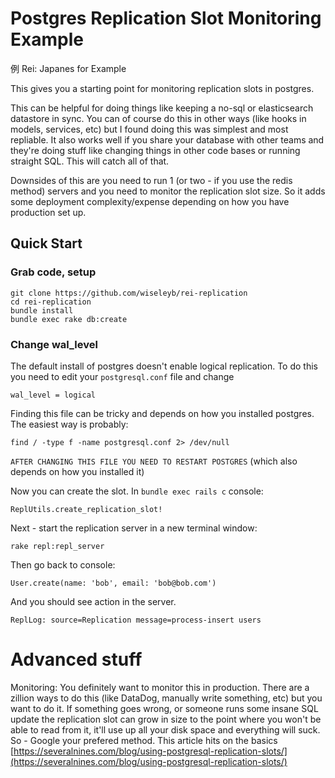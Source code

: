 # Postgres Replication Slot Monitoring Example

例 Rei: Japanes for Example

This gives you a starting point for monitoring replication slots in postgres.

This can be helpful for doing things like keeping a no-sql or elasticsearch
datastore in sync. You can of course do this in other ways (like hooks in
models, services, etc) but I found doing this was simplest and most repliable.
It also works well if you share your database with other teams and they're
doing stuff like changing things in other code bases or running straight SQL.
This will catch all of that.

Downsides of this are you need to run 1 (or two - if you use the redis method)
servers and you need to monitor the replication slot size. So it adds some
deployment complexity/expense depending on how you have production set up.

## Quick Start

### Grab code, setup

```
git clone https://github.com/wiseleyb/rei-replication
cd rei-replication
bundle install
bundle exec rake db:create
```

### Change wal_level

The default install of postgres doesn't enable logical replication. To do this
you need to edit your `postgresql.conf` file and change

`wal_level = logical`

Finding this file can be tricky and depends on how you installed postgres. The
easiest way is probably:

`find / -type f -name postgresql.conf 2> /dev/null`

`AFTER CHANGING THIS FILE YOU NEED TO RESTART POSTGRES` (which also depends on
how you installed it)

Now you can create the slot. In `bundle exec rails c` console:

```
ReplUtils.create_replication_slot!
```

Next - start the replication server in a new terminal window:

```
rake repl:repl_server
```

Then go back to console:

```
User.create(name: 'bob', email: 'bob@bob.com')
```

And you should see action in the server.

`ReplLog: source=Replication message=process-insert users`

# Advanced stuff

Monitoring: You definitely want to monitor this in production. There are a
zillion ways to do this (like DataDog, manually write something, etc) but you
want to do it. If something goes wrong, or someone runs some insane SQL update
the replication slot can grow in size to the point where you won't be able to
read from it, it'll use up all your disk space and everything will suck. So -
Google your prefered method. This article hits on the basics
[https://severalnines.com/blog/using-postgresql-replication-slots/](https://severalnines.com/blog/using-postgresql-replication-slots/)


